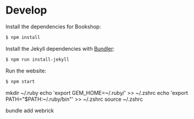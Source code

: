# Develop

Install the dependencies for Bookshop:

~~~bash
$ npm install
~~~

Install the Jekyll dependencies with [Bundler](http://bundler.io/):

~~~bash
$ npm run install-jekyll
~~~

Run the website:

~~~bash
$ npm start
~~~

mkdir ~/.ruby
echo 'export GEM_HOME=~/.ruby/' >> ~/.zshrc
echo 'export PATH="$PATH:~/.ruby/bin"' >> ~/.zshrc
source ~/.zshrc

 bundle add webrick

